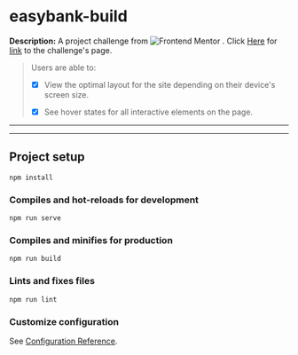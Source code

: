 # easybank-build

**Description:**
A project challenge from ![Frontend Mentor](https://www.frontendmentor.io/static/images/logo-desktop.svg) . Click [Here](https://www.frontendmentor.io/challenges/easybank-landing-page-WaUhkoDN) for [link](https://www.frontendmentor.io/challenges/easybank-landing-page-WaUhkoDN) to the challenge's page.

> Users are able to:
>
> - [x] View the optimal layout for the site depending on their device's screen size.
>
> - [x] See hover states for all interactive elements on the page.

---

---


## Project setup
```
npm install
```

### Compiles and hot-reloads for development
```
npm run serve
```

### Compiles and minifies for production
```
npm run build
```

### Lints and fixes files
```
npm run lint
```

### Customize configuration
See [Configuration Reference](https://cli.vuejs.org/config/).
